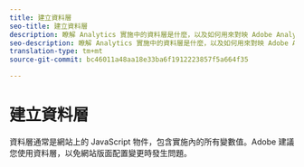 ```yaml
---
title: 建立資料層
seo-title: 建立資料層
description: 瞭解 Analytics 實施中的資料層是什麼，以及如何用來對映 Adobe Analytics 中的變數。
seo-description: 瞭解 Analytics 實施中的資料層是什麼，以及如何用來對映 Adobe Analytics 中的變數。
translation-type: tm+mt
source-git-commit: bc46011a48aa18e33ba6f1912223857f5a664f35

---
```



# 建立資料層

資料層通常是網站上的 JavaScript 物件，包含實施內的所有變數值。Adobe 建議您使用資料層，以免網站版面配置變更時發生問題。
